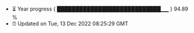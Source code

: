 - ⏳ Year progress { ████████████████████████████▁▁ } 94.89 %
- ⏰ Updated on Tue, 13 Dec 2022 08:25:29 GMT

